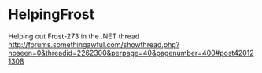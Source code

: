 HelpingFrost
============

Helping out Frost-273 in the .NET thread
http://forums.somethingawful.com/showthread.php?noseen=0&threadid=2262300&perpage=40&pagenumber=400#post420121308
